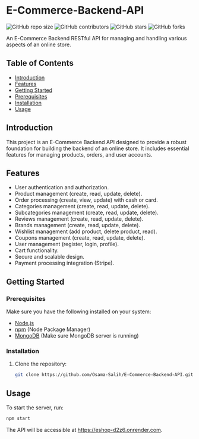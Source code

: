 # E-Commerce-Backend-API

![GitHub repo size](https://img.shields.io/github/repo-size/Osama-Salih/E-Commerce-Backend-API)
![GitHub contributors](https://img.shields.io/github/contributors/Osama-Salih/E-Commerce-Backend-API)
![GitHub stars](https://img.shields.io/github/stars/Osama-Salih/E-Commerce-Backend-API?style=social)
![GitHub forks](https://img.shields.io/github/forks/Osama-Salih/E-Commerce-Backend-API?style=social)

An E-Commerce Backend RESTful API for managing and handling various aspects of an online store.

## Table of Contents
- [Introduction](#introduction)
- [Features](#features)
- [Getting Started](#getting-started)
- [Prerequisites](#prerequisites)
- [Installation](#installation)
- [Usage](#usage)


## Introduction

This project is an E-Commerce Backend API designed to provide a robust foundation for building the backend of an online store. It includes essential features for managing products, orders, and user accounts.

## Features

- User authentication and authorization.
- Product management (create, read, update, delete).
- Order processing (create, view, update) with cash or card.
- Categories management (create, read, update, delete).
- Subcategories management (create, read, update, delete).
- Reviews management (create, read, update, delete).
- Brands management (create, read, update, delete).
- Wishlist management (add product, delete product, read).
- Coupons management (create, read, update, delete).
- User management (register, login, profile).
- Cart functionality.
- Secure and scalable design.
- Payment processing integration (Stripe).


## Getting Started

### Prerequisites

Make sure you have the following installed on your system:

- [Node.js](https://nodejs.org/)
- [npm](https://www.npmjs.com/) (Node Package Manager)
- [MongoDB](https://www.mongodb.com/) (Make sure MongoDB server is running)

### Installation

1. Clone the repository:

   ```bash
   git clone https://github.com/Osama-Salih/E-Commerce-Backend-API.git

## Usage
To start the server, run:
 ```bash
npm start
```
The API will be accessible at https://eshop-d2z6.onrender.com.
